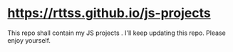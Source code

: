 # https://rttss.github.io/js-projects
This repo shall contain my JS projects . I'll keep updating this repo.
Please enjoy yourself.
